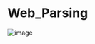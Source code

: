 # Web_Parsing
![image](https://github.com/Vaniko1/Web_Parsing/assets/115501603/5f80e749-e380-4071-905d-82b552749f85)
